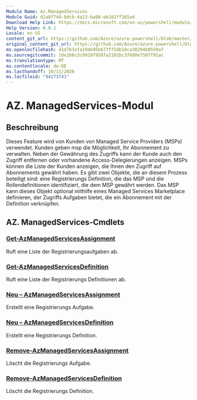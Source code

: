 ```yaml
---
Module Name: Az.ManagedServices
Module Guid: d2a8f744-8dcb-4a13-ba80-eb181ff365ad
Download Help Link: https://docs.microsoft.com/en-us/powershell/module/az.managedservices
Help Version: 0.0.1
Locale: en-US
content_git_url: https://github.com/Azure/azure-powershell/blob/master/src/ManagedServices/ManagedServices/help/Az.ManagedServices.md
original_content_git_url: https://github.com/Azure/azure-powershell/blob/master/src/ManagedServices/ManagedServices/help/Az.ManagedServices.md
ms.openlocfilehash: 41d7b3afa19de95b677ff5db18ca38294b8559af
ms.sourcegitcommit: 1de2b6c3c99197958fa2101bc37680e7507f91ac
ms.translationtype: MT
ms.contentlocale: de-DE
ms.lasthandoff: 10/13/2020
ms.locfileid: "94173741"
---
```

# AZ. ManagedServices-Modul
## Beschreibung
Dieses Feature wird von Kunden von Managed Service Providers (MSPs) verwendet. Kunden geben msp die Möglichkeit, Ihr Abonnement zu verwalten. Neben der Gewährung des Zugriffs kann der Kunde auch den Zugriff entfernen oder vorhandene Access-Delegierungen anzeigen. MSPs können die Liste der Kunden anzeigen, die Ihnen den Zugriff auf Abonnements gewährt haben. Es gibt zwei Objekte, die an diesem Prozess beteiligt sind: eine Registrierungs Definition, die das MSP und die Rollendefinitionen identifiziert, die dem MSP gewährt werden. Das MSP kann dieses Objekt optional mithilfe eines Managed Services Marketplace definieren, der Zugriffs Aufgaben bietet, die ein Abonnement mit der Definition verknüpfen.

## AZ. ManagedServices-Cmdlets
### [Get-AzManagedServicesAssignment](Get-AzManagedServicesAssignment.md)
Ruft eine Liste der Registrierungsaufgaben ab.

### [Get-AzManagedServicesDefinition](Get-AzManagedServicesDefinition.md)
Ruft eine Liste der Registrierungs Definitionen ab.

### [Neu – AzManagedServicesAssignment](New-AzManagedServicesAssignment.md)
Erstellt eine Registrierungs Aufgabe.

### [Neu – AzManagedServicesDefinition](New-AzManagedServicesDefinition.md)
Erstellt eine Registrierungs Definition.

### [Remove-AzManagedServicesAssignment](Remove-AzManagedServicesAssignment.md)
Löscht die Registrierungs Aufgabe.

### [Remove-AzManagedServicesDefinition](Remove-AzManagedServicesDefinition.md)
Löscht die Registrierungs Definition.

